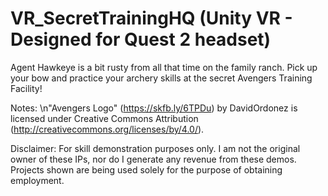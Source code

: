 # VR_SecretTrainingHQ (Unity VR - Designed for Quest 2 headset)

Agent Hawkeye is a bit rusty from all that time on the family ranch. Pick up your bow and practice your archery skills at the secret Avengers Training Facility!

Notes:
\n"Avengers Logo" (https://skfb.ly/6TPDu) by DavidOrdonez is licensed under Creative Commons Attribution (http://creativecommons.org/licenses/by/4.0/).

Disclaimer:
For skill demonstration purposes only. I am not the original owner of these IPs, nor do I generate any revenue from these demos. Projects shown are being used solely for the purpose of obtaining employment.
